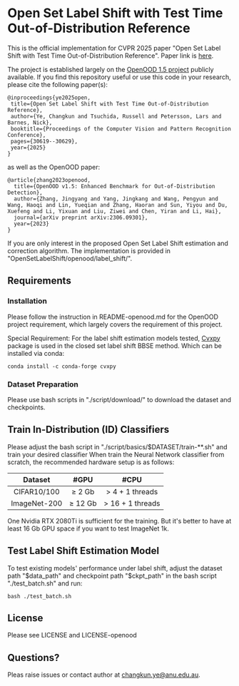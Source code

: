 # Open Set Label Shift with Test Time Out-of-Distribution Reference
This is the official implementation for CVPR 2025 paper "Open Set Label Shift with Test Time Out-of-Distribution Reference". Paper link is [here](https://openaccess.thecvf.com/content/CVPR2025/papers/Ye_Open_Set_Label_Shift_with_Test_Time_Out-of-Distribution_Reference_CVPR_2025_paper.pdf).

The project is established largely on the [OpenOOD 1.5 project](https://github.com/Jingkang50/OpenOOD) publicly available.
If you find this repository useful or use this code in your research, please cite the following paper(s): 
 ```
@inproceedings{ye2025open,
  title={Open Set Label Shift with Test Time Out-of-Distribution Reference},
  author={Ye, Changkun and Tsuchida, Russell and Petersson, Lars and Barnes, Nick},
  booktitle={Proceedings of the Computer Vision and Pattern Recognition Conference},
  pages={30619--30629},
  year={2025}
}
 ```
as well as the OpenOOD paper:
```
@article{zhang2023openood,
  title={OpenOOD v1.5: Enhanced Benchmark for Out-of-Distribution Detection},
  author={Zhang, Jingyang and Yang, Jingkang and Wang, Pengyun and Wang, Haoqi and Lin, Yueqian and Zhang, Haoran and Sun, Yiyou and Du, Xuefeng and Li, Yixuan and Liu, Ziwei and Chen, Yiran and Li, Hai},
  journal={arXiv preprint arXiv:2306.09301},
  year={2023}
}
```
If you are only interest in the proposed Open Set Label Shift estimation and correction algorithm. The implementation is provided in "OpenSetLabelShift/openood/label_shift/".
## Requirements

### Installation

Please follow the instruction in README-openood.md for the OpenOOD project requirement, which largely covers the requirement of this project.

Special Requirement:
For the label shift estimation models tested, [Cvxpy](https://www.cvxpy.org/) package is used in the closed set label shift BBSE method. Which can be installed via conda:
```
conda install -c conda-forge cvxpy
```
### Dataset Preparation
Please use bash scripts in "./script/download/" to download the dataset and checkpoints.

## Train In-Distribution (ID) Classifiers
Please adjust the bash script in "./script/basics/$DATASET/train-**.sh" and train your desired classifier
When train the Neural Network classifier from scratch, the recommended hardware setup is as follows:

|   Dataset    |    #GPU    |        #CPU         |
|:------------:|:----------:|:-------------------:|
| CIFAR10/100  | &ge; 2 Gb  | &gt; 4 + 1 threads  |
| ImageNet-200 | &ge; 12 Gb | &gt; 16 + 1 threads |

One Nvidia RTX 2080Ti is sufficient for the training. But it's better to have at least 16 Gb GPU space if you want to test ImageNet 1k.


## Test Label Shift Estimation Model

To test existing models' performance under label shift, adjust the dataset path "$data_path" and checkpoint path "$ckpt_path" in the bash script "./test_batch.sh" and run: 
```
bash ./test_batch.sh
```



## License
Please see LICENSE and LICENSE-openood

## Questions?
Pleas raise issues or contact author at changkun.ye@anu.edu.au.